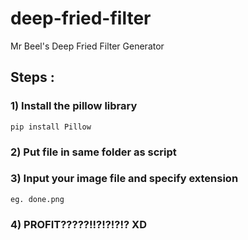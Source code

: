 # deep-fried-filter 
Mr Beel's Deep Fried Filter Generator

## Steps :
### 1) Install the pillow library

```
pip install Pillow
```

### 2) Put file in same folder as script

### 3) Input your image file and specify extension

```
eg. done.png
```

### 4) PROFIT?????!!?!?!?!? XD


